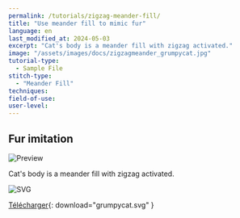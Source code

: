 ```yaml
---
permalink: /tutorials/zigzag-meander-fill/
title: "Use meander fill to mimic fur"
language: en
last_modified_at: 2024-05-03
excerpt: "Cat's body is a meander fill with zigzag activated."
image: "/assets/images/docs/zigzagmeander_grumpycat.jpg"
tutorial-type:
  - Sample File
stitch-type:
  - "Meander Fill"
techniques:
field-of-use:
user-level:
---
```


## Fur imitation

![Preview](/assets/images/docs/zigzagmeander_grumpycat.jpg)

Cat's body is a meander fill with zigzag activated.

![SVG](/assets/images/docs/zigzagmeander_grumpycat.jpg)

[Télécharger](/assets/images/tutorials/samples/grumpycat.svg){: download="grumpycat.svg" }
